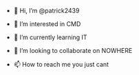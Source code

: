- 👋 Hi, I’m @patrick2439
- 👀 I’m interested in CMD

- 🌱 I’m currently learning IT
- 💞️ I’m looking to collaborate on NOWHERE
- 📫 How to reach me you just cant

<!---
patrick2439/patrick2439 is a ✨ special ✨ repository because its `README.md` (this file) appears on your GitHub profile.
You can click the Preview link to take a look at your changes.
--->
